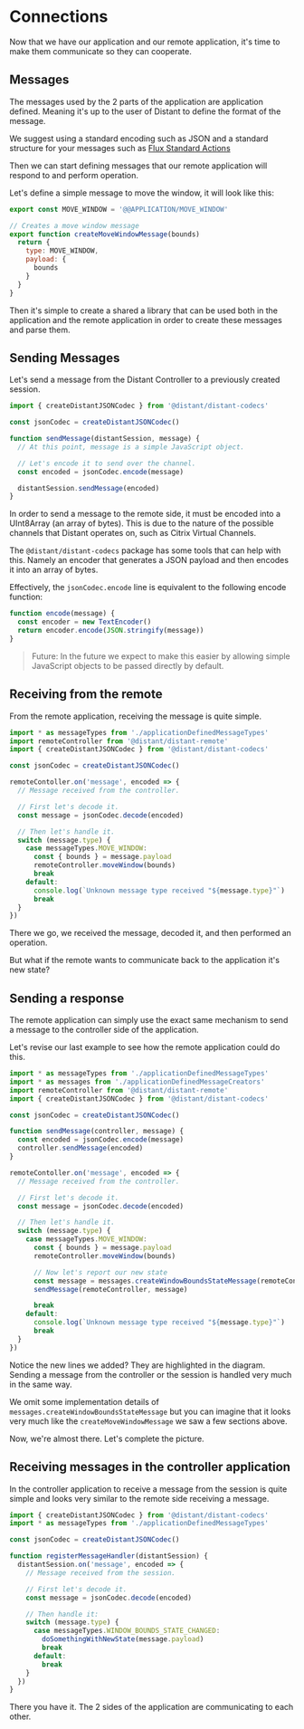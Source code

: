 # Connections

Now that we have our application and our remote application, it's time to make them communicate so they can cooperate.

## Messages

The messages used by the 2 parts of the application are application defined. Meaning it's up to the user of Distant to define the format of the message.

We suggest using a standard encoding such as JSON and a standard structure for your messages such as [Flux Standard Actions](https://github.com/redux-utilities/flux-standard-action)

Then we can start defining messages that our remote application will respond to and perform operation.

Let's define a simple message to move the window, it will look like this:

```javascript
export const MOVE_WINDOW = '@@APPLICATION/MOVE_WINDOW'

// Creates a move window message
export function createMoveWindowMessage(bounds)
  return {
    type: MOVE_WINDOW,
    payload: {
      bounds
    }
  }
}

```

Then it's simple to create a shared a library that can be used both in the application and the remote application in order to create these messages and parse them.

## Sending Messages

Let's send a message from the Distant Controller to a previously created session.

```javascript {highlight:[1, 3, 9, 11]}
import { createDistantJSONCodec } from '@distant/distant-codecs'

const jsonCodec = createDistantJSONCodec()

function sendMessage(distantSession, message) {
  // At this point, message is a simple JavaScript object.

  // Let's encode it to send over the channel.
  const encoded = jsonCodec.encode(message)

  distantSession.sendMessage(encoded)
}
```

In order to send a message to the remote side, it must be encoded into a UInt8Array (an array of bytes). This is due to the nature of the possible channels that Distant operates on, such as Citrix Virtual Channels.

The `@distant/distant-codecs` package has some tools that can help with this. Namely an encoder that generates a JSON payload and then encodes it into an array of bytes.

Effectively, the `jsonCodec.encode` line is equivalent to the following encode function:

```javascript
function encode(message) {
  const encoder = new TextEncoder()
  return encoder.encode(JSON.stringify(message))
}
```

> Future: In the future we expect to make this easier by allowing simple JavaScript objects to be passed directly by default.

## Receiving from the remote

From the remote application, receiving the message is quite simple.

```javascript
import * as messageTypes from './applicationDefinedMessageTypes'
import remoteController from '@distant/distant-remote'
import { createDistantJSONCodec } from '@distant/distant-codecs'

const jsonCodec = createDistantJSONCodec()

remoteContoller.on('message', encoded => {
  // Message received from the controller.

  // First let's decode it.
  const message = jsonCodec.decode(encoded)

  // Then let's handle it.
  switch (message.type) {
    case messageTypes.MOVE_WINDOW:
      const { bounds } = message.payload
      remoteController.moveWindow(bounds)
      break
    default:
      console.log(`Unknown message type received "${message.type}"`)
      break
  }
})
```

There we go, we received the message, decoded it, and then performed an operation.

But what if the remote wants to communicate back to the application it's new state?

## Sending a response

The remote application can simply use the exact same mechanism to send a message to the controller side of the application.

Let's revise our last example to see how the remote application could do this.

```javascript {highlight: [2,'8-11','25-27']}
import * as messageTypes from './applicationDefinedMessageTypes'
import * as messages from './applicationDefinedMessageCreators'
import remoteController from '@distant/distant-remote'
import { createDistantJSONCodec } from '@distant/distant-codecs'

const jsonCodec = createDistantJSONCodec()

function sendMessage(controller, message) {
  const encoded = jsonCodec.encode(message)
  controller.sendMessage(encoded)
}

remoteContoller.on('message', encoded => {
  // Message received from the controller.

  // First let's decode it.
  const message = jsonCodec.decode(encoded)

  // Then let's handle it.
  switch (message.type) {
    case messageTypes.MOVE_WINDOW:
      const { bounds } = message.payload
      remoteController.moveWindow(bounds)

      // Now let's report our new state
      const message = messages.createWindowBoundsStateMessage(remoteController.getWindowBounds)
      sendMessage(remoteController, message)

      break
    default:
      console.log(`Unknown message type received "${message.type}"`)
      break
  }
})
```

Notice the new lines we added? They are highlighted in the diagram. Sending a message from the controller or the session is handled very much in the same way.

We omit some implementation details of `messages.createWindowBoundsStateMessage` but you can imagine that it looks very much like the `createMoveWindowMessage` we saw a few sections above.

Now, we're almost there. Let's complete the picture.

## Receiving messages in the controller application

In the controller application to receive a message from the session is quite simple and looks very similar to the remote side receiving a message.

```javascript
import { createDistantJSONCodec } from '@distant/distant-codecs'
import * as messageTypes from './applicationDefinedMessageTypes'

const jsonCodec = createDistantJSONCodec()

function registerMessageHandler(distantSession) {
  distantSession.on('message', encoded => {
    // Message received from the session.

    // First let's decode it.
    const message = jsonCodec.decode(encoded)

    // Then handle it:
    switch (message.type) {
      case messageTypes.WINDOW_BOUNDS_STATE_CHANGED:
        doSomethingWithNewState(message.payload)
        break
      default:
        break
    }
  })
}
```

There you have it. The 2 sides of the application are communicating to each other.
